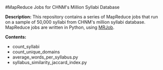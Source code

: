 #MapReduce Jobs for CHNM's Million Syllabi Database

**Description:**
This repository contains a series of MapReduce jobs that run on a sample of 50,000 syllabi from CHNM's million syllabi database. MapReduce jobs are written in Python, using [MRJob](https://github.com/Yelp/mrjob).

**Contents:**
* count_syllabi
* count_unique_domains
* average_words_per_syllabus.py
* syllabus_similarity_jaccard_index.py
